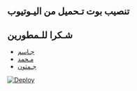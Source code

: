 ## تنصيب بوت تـحميل من اليـوتيوب 

    
## شـكرا للـمطورين
* [جـاسم](https://t.me/UUNZZ) 
* [مـحمد](https://t.me/RRRD7)
* [جـمثون](https://t.me/JMTHON)

[![Deploy](https://www.herokucdn.com/deploy/button.svg)](https://heroku.com/deploy?template=https://github.com/JMTHON-AR/Youtube/tree/master)
